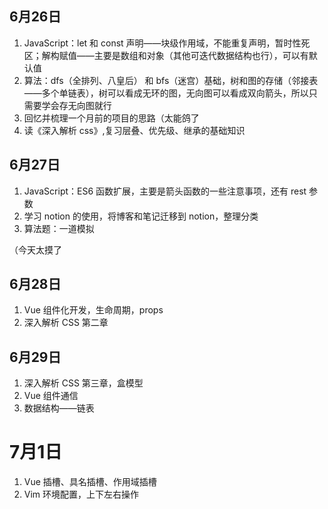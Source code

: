 ## 6月26日

1. JavaScript：let 和 const 声明——块级作用域，不能重复声明，暂时性死区；解构赋值——主要是数组和对象（其他可迭代数据结构也行），可以有默认值
2. 算法：dfs（全排列、八皇后） 和 bfs（迷宫）基础，树和图的存储（邻接表——多个单链表），树可以看成无环的图，无向图可以看成双向箭头，所以只需要学会存无向图就行
3. 回忆并梳理一个月前的项目的思路（太能鸽了
4. 读《深入解析 css》,复习层叠、优先级、继承的基础知识
   
## 6月27日
1. JavaScript：ES6 函数扩展，主要是箭头函数的一些注意事项，还有 rest 参数
2. 学习 notion 的使用，将博客和笔记迁移到 notion，整理分类
3. 算法题：一道模拟

（今天太摸了

## 6月28日
1. Vue 组件化开发，生命周期，props
2. 深入解析 CSS 第二章

## 6月29日
1. 深入解析 CSS 第三章，盒模型
2. Vue 组件通信
3. 数据结构——链表

# 7月1日
1. Vue 插槽、具名插槽、作用域插槽
2. Vim 环境配置，上下左右操作